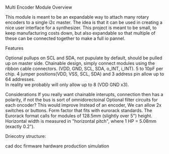 Multi Encoder Module Overview

This module is meant to be an expandable way to attach many rotary encoders to a single i2c master.  The idea is that it can be used in creating a nice user interface for a synthesizer.  This project is meant to be small, to keep manufacturing costs down, but also expandable so that multiple of these can be connected together to make a full io pannel.



Features

Optional pullups on SCL and SDA, not pupulate by default,  should be pulled up on master side.
Chainable design, simply connect modules using the ribbon cable connectors. (VDD, GND, SCL, SDA, o_INT, i_INT).  5 to 10pF per chip.
4 jumper positions(VDD, VSS, SCL, SDA) and 3 address pin allow up to 64 addresses.  
    In reality we probably will only allow up to 8 (VDD GND x3).




Considerations
If you really want chainable interupts, connection then has a polarity, if not the bus is sort of omnidorectoinal
Optional filter circuits for each oncoder?  This would improve 
Instead of an encoder, We can allow 2x switches or buttons.
Form factor that fits with eurorack standards.
The Eurorack format calls for modules of 128.5mm (slightly over 5") height. Horizontal width is measured in "horizontal pitch", where 1 HP = 5.08mm (exactly 0.2"). 


Driecotry structure:

cad
doc
firmware
hardware
production
simulation






